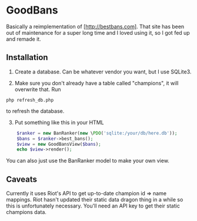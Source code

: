 # GoodBans

Basically a reimplementation of [http://bestbans.com]. That site has been out
of maintenance for a super long time and I loved using it, so I got fed up and
remade it.

## Installation

1. Create a database. Can be whatever vendor you want, but I use SQLite3.

2. Make sure you don't already have a table called "champions", it will overwrite
that. Run 

```
php refresh_db.php
```

to refresh the database.

3. Put something like this in your HTML

```php
	$ranker = new BanRanker(new \PDO('sqlite:/your/db/here.db'));
	$bans = $ranker->best_bans();
	$view = new GoodBansView($bans);
	echo $view->render();
```

You can also just use the BanRanker model to make your own view.

## Caveats

Currently it uses Riot's API to get up-to-date champion id => name mappings. 
Riot hasn't updated their static data dragon thing in a while so this is
unfortunately necessary. You'll need an API key to get their static champions
data.